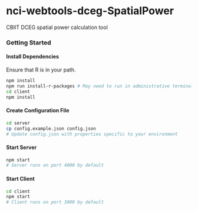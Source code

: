 # nci-webtools-dceg-SpatialPower
CBIIT DCEG spatial power calculation tool

### Getting Started

#### Install Dependencies
Ensure that R is in your path.

```bash
npm install
npm run install-r-packages # May need to run in administrative terminal on Windows
cd client
npm install
```

#### Create Configuration File
```bash
cd server
cp config.example.json config.json
# Update config.json with properties specific to your environment
```

#### Start Server
```bash
npm start
# Server runs on port 4000 by default
```

#### Start Client
```bash
cd client
npm start
# Client runs on port 3000 by default
```